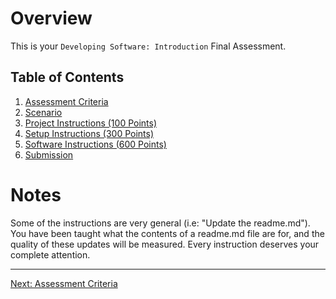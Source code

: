 # Overview

This is your `Developing Software: Introduction` Final Assessment.

## Table of Contents

  1. [Assessment Criteria](./criteria.md)
  2. [Scenario](./scenario.md)
  3. [Project Instructions (100 Points)](./project-instructions.md)
  4. [Setup Instructions (300 Points)](./setup-instructions.md)
  5. [Software Instructions (600 Points)](./software-instructions.md)
  6. [Submission](./submission.md)

# Notes
Some of the instructions are very general (i.e: "Update the readme.md"). You have been taught what the contents of a readme.md file are for, and the quality of these updates will be measured. Every instruction deserves your complete attention.

--- 
[Next: Assessment Criteria](./criteria.md)
